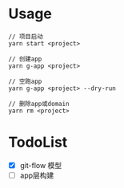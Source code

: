# Usage
```
// 项目启动
yarn start <project>

// 创建app
yarn g-app <project>

// 空跑app
yarn g-app <project> --dry-run

// 删除app或domain
yarn rm <project>
```

# TodoList
- [x] git-flow 模型
- [ ] app层构建